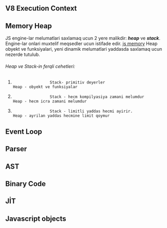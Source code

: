 ## V8 Execution Context
## Memory Heap
JS engine-lar melumatlari saxlamaq ucun  2 yere malikdir: ***heap*** ve ***stack***.
Engine-lar onlari muxtelif meqsedler ucun istifade edir.
[js memory](https://felixgerschau.com/static/b452488bd7eeac0405c48f164da6280d/5a190/stack-heap-pointers.png)
Heap obyekt ve funksiyalari, yeni dinamik melumatlari yaddasda saxlamaq ucun nezerde tutulub.
###### *Heap* ve *Stack*-in ferqli cehetleri:

1.                     Stack- primitiv deyerler                               Heap - obyekt ve funksiyalar      
2.                     Stack - hecm kompilyasiya zamani melumdur              Heap - hecm icra zamani melumdur   
3.                     Stack - limitli yaddas hecmi ayirir.                   Heap - ayrilan yaddas hecmine limit qoymur

## Event Loop
## Parser
[](https://miro.medium.com/proxy/1*ZIH_wjqDfZn6NRKsDi9mvA.png)
## AST
## Binary Code
## JİT
## Javascript objects